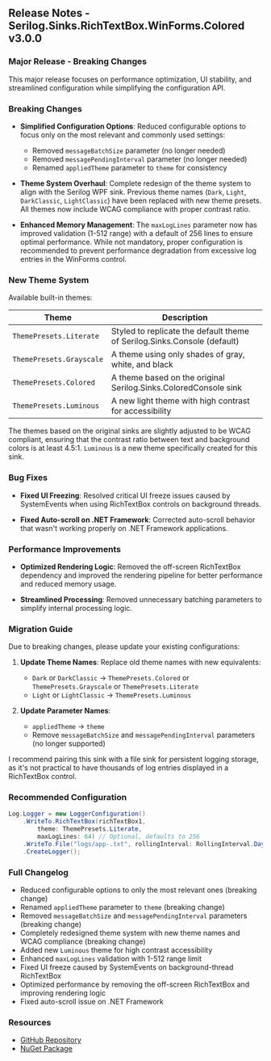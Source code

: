 ## Release Notes - Serilog.Sinks.RichTextBox.WinForms.Colored v3.0.0

### Major Release - Breaking Changes

This major release focuses on performance optimization, UI stability, and streamlined configuration while simplifying the configuration API.

### Breaking Changes

- **Simplified Configuration Options**: Reduced configurable options to focus only on the most relevant and commonly used settings:
  - Removed `messageBatchSize` parameter (no longer needed)
  - Removed `messagePendingInterval` parameter (no longer needed)
  - Renamed `appliedTheme` parameter to `theme` for consistency

- **Theme System Overhaul**: Complete redesign of the theme system to align with the Serilog WPF sink. Previous theme names (`Dark`, `Light`, `DarkClassic`, `LightClassic`) have been replaced with new theme presets. All themes now include WCAG compliance with proper contrast ratio.

- **Enhanced Memory Management**: The `maxLogLines` parameter now has improved validation (1-512 range) with a default of 256 lines to ensure optimal performance. While not mandatory, proper configuration is recommended to prevent performance degradation from excessive log entries in the WinForms control.

### New Theme System

Available built-in themes:

| Theme                       | Description                                                                  |
|-----------------------------|------------------------------------------------------------------------------|
| `ThemePresets.Literate`     | Styled to replicate the default theme of Serilog.Sinks.Console (default) |
| `ThemePresets.Grayscale`    | A theme using only shades of gray, white, and black                          |
| `ThemePresets.Colored`      | A theme based on the original Serilog.Sinks.ColoredConsole sink              |
| `ThemePresets.Luminous`     | A new light theme with high contrast for accessibility                           |

The themes based on the original sinks are slightly adjusted to be WCAG compliant, ensuring that the contrast ratio between text and background colors is at least 4.5:1. `Luminous` is a new theme specifically created for this sink.

### Bug Fixes

- **Fixed UI Freezing**: Resolved critical UI freeze issues caused by SystemEvents when using RichTextBox controls on background threads.

- **Fixed Auto-scroll on .NET Framework**: Corrected auto-scroll behavior that wasn't working properly on .NET Framework applications.

### Performance Improvements

- **Optimized Rendering Logic**: Removed the off-screen RichTextBox dependency and improved the rendering pipeline for better performance and reduced memory usage.

- **Streamlined Processing**: Removed unnecessary batching parameters to simplify internal processing logic.

### Migration Guide

Due to breaking changes, please update your existing configurations:

1. **Update Theme Names**: Replace old theme names with new equivalents:
   - `Dark` or `DarkClassic` → `ThemePresets.Colored` or `ThemePresets.Grayscale` or `ThemePresets.Literate`
   - `Light` or `LightClassic` → `ThemePresets.Luminous`

2. **Update Parameter Names**: 
   - `appliedTheme` → `theme`
   - Remove `messageBatchSize` and `messagePendingInterval` parameters (no longer supported)

I recommend pairing this sink with a file sink for persistent logging storage, as it's not practical to have thousands of log entries displayed in a RichTextBox control.

### Recommended Configuration

```csharp
Log.Logger = new LoggerConfiguration()
    .WriteTo.RichTextBox(richTextBox1, 
        theme: ThemePresets.Literate,
        maxLogLines: 64) // Optional, defaults to 256
    .WriteTo.File("logs/app-.txt", rollingInterval: RollingInterval.Day) // Recommended for persistence
    .CreateLogger();
```

### Full Changelog

- Reduced configurable options to only the most relevant ones (breaking change)
- Renamed `appliedTheme` parameter to `theme` (breaking change)
- Removed `messageBatchSize` and `messagePendingInterval` parameters (breaking change)
- Completely redesigned theme system with new theme names and WCAG compliance (breaking change)
- Added new `Luminous` theme for high contrast accessibility
- Enhanced `maxLogLines` validation with 1-512 range limit
- Fixed UI freeze caused by SystemEvents on background-thread RichTextBox
- Optimized performance by removing the off-screen RichTextBox and improving rendering logic
- Fixed auto-scroll issue on .NET Framework

### Resources

- [GitHub Repository](https://github.com/vonhoff/Serilog.Sinks.RichTextBox.WinForms.Colored)
- [NuGet Package](https://www.nuget.org/packages/Serilog.Sinks.RichTextBox.WinForms.Colored)